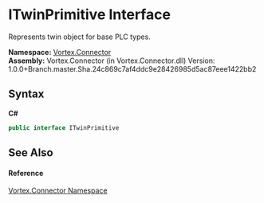 # ITwinPrimitive Interface
 

Represents twin object for base PLC types.

**Namespace:**&nbsp;<a href="N_Vortex_Connector.md">Vortex.Connector</a><br />**Assembly:**&nbsp;Vortex.Connector (in Vortex.Connector.dll) Version: 1.0.0+Branch.master.Sha.24c869c7af4ddc9e28426985d5ac87eee1422bb2

## Syntax

**C#**<br />
``` C#
public interface ITwinPrimitive
```


## See Also


#### Reference
<a href="N_Vortex_Connector.md">Vortex.Connector Namespace</a><br />